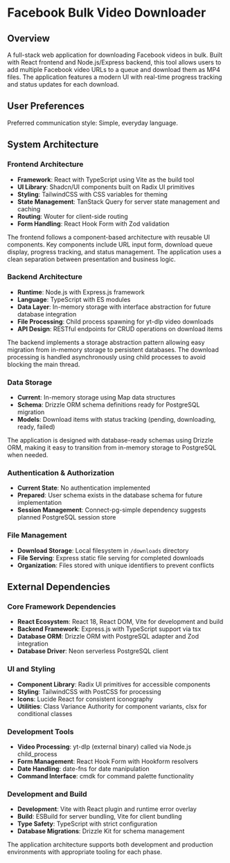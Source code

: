 # Facebook Bulk Video Downloader

## Overview

A full-stack web application for downloading Facebook videos in bulk. Built with React frontend and Node.js/Express backend, this tool allows users to add multiple Facebook video URLs to a queue and download them as MP4 files. The application features a modern UI with real-time progress tracking and status updates for each download.

## User Preferences

Preferred communication style: Simple, everyday language.

## System Architecture

### Frontend Architecture
- **Framework**: React with TypeScript using Vite as the build tool
- **UI Library**: Shadcn/UI components built on Radix UI primitives
- **Styling**: TailwindCSS with CSS variables for theming
- **State Management**: TanStack Query for server state management and caching
- **Routing**: Wouter for client-side routing
- **Form Handling**: React Hook Form with Zod validation

The frontend follows a component-based architecture with reusable UI components. Key components include URL input form, download queue display, progress tracking, and status management. The application uses a clean separation between presentation and business logic.

### Backend Architecture
- **Runtime**: Node.js with Express.js framework
- **Language**: TypeScript with ES modules
- **Data Layer**: In-memory storage with interface abstraction for future database integration
- **File Processing**: Child process spawning for yt-dlp video downloads
- **API Design**: RESTful endpoints for CRUD operations on download items

The backend implements a storage abstraction pattern allowing easy migration from in-memory storage to persistent databases. The download processing is handled asynchronously using child processes to avoid blocking the main thread.

### Data Storage
- **Current**: In-memory storage using Map data structures
- **Schema**: Drizzle ORM schema definitions ready for PostgreSQL migration
- **Models**: Download items with status tracking (pending, downloading, ready, failed)

The application is designed with database-ready schemas using Drizzle ORM, making it easy to transition from in-memory storage to PostgreSQL when needed.

### Authentication & Authorization
- **Current State**: No authentication implemented
- **Prepared**: User schema exists in the database schema for future implementation
- **Session Management**: Connect-pg-simple dependency suggests planned PostgreSQL session store

### File Management
- **Download Storage**: Local filesystem in `/downloads` directory
- **File Serving**: Express static file serving for completed downloads
- **Organization**: Files stored with unique identifiers to prevent conflicts

## External Dependencies

### Core Framework Dependencies
- **React Ecosystem**: React 18, React DOM, Vite for development and build
- **Backend Framework**: Express.js with TypeScript support via tsx
- **Database ORM**: Drizzle ORM with PostgreSQL adapter and Zod integration
- **Database Driver**: Neon serverless PostgreSQL client

### UI and Styling
- **Component Library**: Radix UI primitives for accessible components
- **Styling**: TailwindCSS with PostCSS for processing
- **Icons**: Lucide React for consistent iconography
- **Utilities**: Class Variance Authority for component variants, clsx for conditional classes

### Development Tools
- **Video Processing**: yt-dlp (external binary) called via Node.js child_process
- **Form Management**: React Hook Form with Hookform resolvers
- **Date Handling**: date-fns for date manipulation
- **Command Interface**: cmdk for command palette functionality

### Development and Build
- **Development**: Vite with React plugin and runtime error overlay
- **Build**: ESBuild for server bundling, Vite for client bundling
- **Type Safety**: TypeScript with strict configuration
- **Database Migrations**: Drizzle Kit for schema management

The application architecture supports both development and production environments with appropriate tooling for each phase.